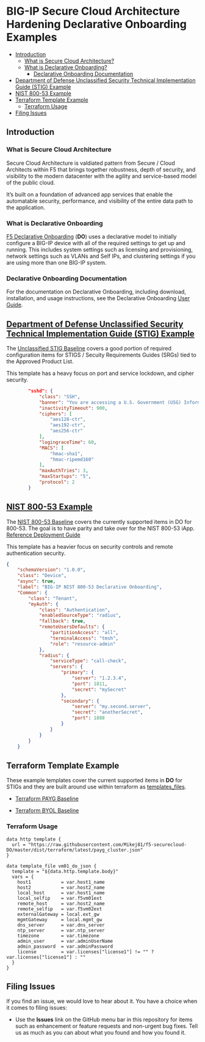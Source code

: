 # BIG-IP Secure Cloud Architecture Hardening Declarative Onboarding Examples

* [Introduction](#introduction)
  * [What is Secure Cloud Architecture?](#What-is-Secure-Cloud-Architecture)
  * [What is Declarative Onboarding?](#What-is-Declarative-Onboarding)
    * [Declarative Onboarding Documentation](#Declarative-Onboarding-Documentation)
* [Department of Defense Unclassified Security Technical Implementation Guide (STIG) Example](#Department-of-Defense-Unclassified-Security-Technical-Implementation-Guide-(STIG)-Example)
* [NIST 800-53 Example](#NIST-800-53-Example)
* [Terraform Template Example](#Terraform-Template-Example)
  * [Terraform Usage](#Terraform-Usage)
* [Filing Issues](#Filing-Issues)

## Introduction

### What is Secure Cloud Architecture

Secure Cloud Architecture is valdiated pattern from Secure / Cloud Architects within F5 that brings together robustness, depth of security, and visibility to the modern datacenter with the agility and service-based model of the public cloud.  

It’s built on a foundation of advanced app services that enable the automatable security, performance, and visibility of the entire data path to the application.

### What is Declarative Onboarding

[F5 Declarative Onboarding](https://github.com/F5Networks/f5-declarative-onboarding) (**DO**) uses a declarative model to initially configure a BIG-IP device with all of the required settings to get up and running. This includes system settings such as licensing and provisioning, network settings such as VLANs and Self IPs, and clustering settings if you are using more than one BIG-IP system.

### Declarative Onboarding Documentation

For the documentation on Declarative Onboarding, including download, installation, and usage instructions, see the Declarative Onboarding [User Guide](https://clouddocs.f5.com/products/extensions/f5-declarative-onboarding/latest).

## [Department of Defense Unclassified Security Technical Implementation Guide (STIG) Example](https://public.cyber.mil/stigs/downloads/)

The [Unclassified STIG Baseline](https://github.com/Mikej81/f5-securecloud-DO/blob/master/dist/general/U_STIG_Baseline.json) covers a good portion of required configuration items for STIGS / Secuity Requirements Guides (SRGs) tied to the Approved Product List.

This template has a heavy focus on port and service lockdown, and cipher security.

```json
        "sshd": {
            "class": "SSH",
            "banner": "You are accessing a U.S. Government (USG) Information System (IS) that is provided for USG-authorized use only. By using this IS (which includes any device attached to this IS), you consent to the following conditions: The USG routinely intercepts and monitors communications on this IS for purposes including, but not limited to, penetration testing, COMSEC monitoring, network operations and defense, personnel misconduct (PM), law enforcement (LE), and counterintelligence (CI) investigations. At any time, the USG may inspect and seize data stored on this IS. Communications using, or data stored on, this IS are not private, are subject to routine monitoring, interception, and search, and may be disclosed or used for any USG authorized purpose. This IS includes security measures (e.g., authentication and access controls) to protect USG interests--not for your personal benefit or privacy. Notwithstanding the above, using this IS does not constitute consent to PM, LE or CI investigative searching or monitoring of the content of privileged communications, or work product, related to personal representation or services by attorneys, psychotherapists, or clergy, and their assistants. Such communications and work product are private and confidential. See User Agreement for details.",
            "inactivityTimeout": 900,
            "ciphers": [
                "aes128-ctr",
                "aes192-ctr",
                "aes256-ctr"
            ],
            "logingraceTime": 60,
            "MACS": [
                "hmac-sha1",
                "hmac-ripemd160"
            ],
            "maxAuthTries": 3,
            "maxStartups": "5",
            "protocol": 2
        }
```

## [NIST 800-53 Example](https://nvd.nist.gov/800-53)

The [NIST 800-53 Baseline](https://github.com/Mikej81/f5-securecloud-DO/blob/master/dist/general/NIST_800_53_Baseline.json)  covers the currently supported items in DO for 800-53.  The goal is to have parity and take over for the NIST 800-53 iApp.  [Reference Deployment Guide](https://www.f5.com/services/resources/deployment-guides/nist-sp-800-53r4-compliance)

This template has a heavier focus on security controls and remote authentication security.

```json
{
    "schemaVersion": "1.0.0",
    "class": "Device",
    "async": true,
    "label": "BIG-IP NIST 800-53 Declarative Onboarding",
    "Common": {
        "class": "Tenant",
        "myAuth": {
            "class": "Authentication",
            "enabledSourceType": "radius",
            "fallback": true,
            "remoteUsersDefaults": {
                "partitionAccess": "all",
                "terminalAccess": "tmsh",
                "role": "resource-admin"
            },
            "radius": {
                "serviceType": "call-check",
                "servers": {
                    "primary": {
                        "server": "1.2.3.4",
                        "port": 1811,
                        "secret": "mySecret"
                    },
                    "secondary": {
                        "server": "my.second.server",
                        "secret": "anotherSecret",
                        "port": 1888
                    }
                }
            }
        }
    }
```

## Terraform Template Example

These example templates cover the current supported items in **DO** for STIGs and they are built around use within terraform as [templates_files](https://registry.terraform.io/providers/hashicorp/template/latest/docs/data-sources/file).

* [Terraform PAYG Baseline](https://github.com/Mikej81/f5-securecloud-DO/blob/master/dist/terraform/latest/payg_cluster.json)

* [Terraform BYOL Baseline](https://github.com/Mikej81/f5-securecloud-DO/blob/master/dist/terraform/latest/byol_cluster.json)

### Terraform Usage

```hcl
data http template {
  url = "https://raw.githubusercontent.com/Mikej81/f5-securecloud-DO/master/dist/terraform/latest/payg_cluster.json"
}

data template_file vm01_do_json {
  template = "${data.http.template.body}"
  vars = {
    host1           = var.host1_name
    host2           = var.host2_name
    local_host      = var.host1_name
    local_selfip    = var.f5vm01ext
    remote_host     = var.host2_name
    remote_selfip   = var.f5vm02ext
    externalGateway = local.ext_gw
    mgmtGateway     = local.mgmt_gw
    dns_server      = var.dns_server
    ntp_server      = var.ntp_server
    timezone        = var.timezone
    admin_user      = var.adminUserName
    admin_password  = var.adminPassword
    license         = var.licenses["license1"] != "" ? var.licenses["license1"] : ""
  }
}
```

## Filing Issues

If you find an issue, we would love to hear about it.
You have a choice when it comes to filing issues:

* Use the **Issues** link on the GitHub menu bar in this repository for items such as enhancement or feature requests and non-urgent bug fixes. Tell us as much as you can about what you found and how you found it.
